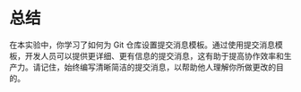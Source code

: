 # 总结

在本实验中，你学习了如何为 Git 仓库设置提交消息模板。通过使用提交消息模板，开发人员可以提供更详细、更有信息的提交消息，这有助于提高协作效率和生产力。请记住，始终编写清晰简洁的提交消息，以帮助他人理解你所做更改的目的。
